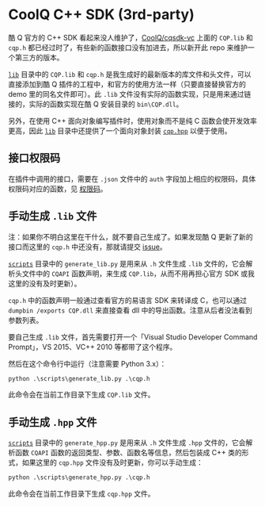 # CoolQ C++ SDK (3rd-party)

酷 Q 官方的 C++ SDK 看起来没人维护了，[CoolQ/cqsdk-vc](https://github.com/CoolQ/cqsdk-vc) 上面的 `CQP.lib` 和 `cqp.h` 都已经过时了，有些新的函数接口没有加进去，所以新开此 repo 来维护一个第三方的版本。

[`lib`](lib) 目录中的 `CQP.lib` 和 `cqp.h` 是我生成好的最新版本的库文件和头文件，可以直接添加到酷 Q 插件的工程中，和官方的使用方法一样（只要直接替换官方的 demo 里的同名文件即可）。此 `.lib` 文件没有实际的函数实现，只是用来通过链接的，实际的函数实现在酷 Q 安装目录的 `bin\CQP.dll`。

另外，在使用 C++ 面向对象编写插件时，使用对象而不是纯 C 函数会使开发效率更高，因此 [`lib`](lib) 目录中还提供了一个面向对象封装 [`cqp.hpp`](lib/cqp.hpp) 以便于使用。

## 接口权限码

在插件中调用的接口，需要在 `.json` 文件中的 `auth` 字段加上相应的权限码，具体权限码对应的函数，见 [权限码](PermissionCode.md)。

## 手动生成 `.lib` 文件

注：如果你不明白这里在干什么，就不要自己生成了。如果发现酷 Q 更新了新的接口而这里的 `cqp.h` 中还没有，那就请提交 [issue](https://github.com/richardchien/coolq-cpp-sdk/issues/new)。

[`scripts`](scripts) 目录中的 `generate_lib.py` 是用来从 `.h` 文件生成 `.lib` 文件的，它会解析头文件中的 `CQAPI` 函数声明，来生成 `CQP.lib`，从而不用再担心官方 SDK 或我这里的没有及时更新）。

`cqp.h` 中的函数声明一般通过查看官方的易语言 SDK 来转译成 C，也可以通过 `dumpbin /exports CQP.dll` 来直接查看 dll 中的导出函数。注意从后者没法看到参数列表。

要自己生成 `.lib` 文件，首先需要打开一个「Visual Studio Developer Command Prompt」，VS 2015、VC++ 2010 等都带了这个程序。

然后在这个命令行中运行（注意需要 Python 3.x）：

```bat
python .\scripts\generate_lib.py .\cqp.h
```

此命令会在当前工作目录下生成 `CQP.lib` 文件。

## 手动生成 `.hpp` 文件

[`scripts`](scripts) 目录中的 `generate_hpp.py` 是用来从 `.h` 文件生成 `.hpp` 文件的，它会解析函数 `CQAPI` 函数的返回类型、参数、函数名等信息，然后包装成 C++ 类的形式，如果这里的 `cqp.hpp` 文件没有及时更新，你可以手动生成：

```bat
python .\scripts\generate_hpp.py .\cqp.h
```

此命令会在当前工作目录下生成 `cqp.hpp` 文件。
